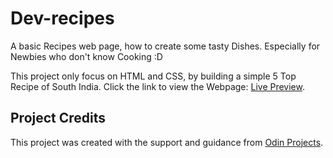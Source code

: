 # Dev-recipes
A basic Recipes web page, how to create some tasty Dishes. Especially for Newbies who don't know Cooking :D

This project only focus on HTML and CSS, by building a simple 5 Top Recipe of South India. Click the link to view the Webpage: [Live Preview](https://gokulanathan-sk.github.io/Dev-Recipes/).

## Project Credits
This project was created with the support and guidance from [Odin Projects](https://www.theodinproject.com/).

